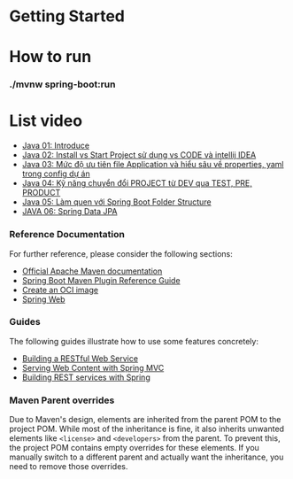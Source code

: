# Getting Started

# How to run 

### ./mvnw spring-boot:run

# List video

* [Java 01: Introduce](https://www.youtube.com/watch?v=pNZyzE_9EPM)
* [Java 02: Install vs Start Project sử dụng vs CODE và intellij IDEA](https://www.youtube.com/watch?v=BpQsIGVrmXs&t=387s)
* [Java 03: Mức độ ưu tiên file Application và hiểu sâu về properties, yaml trong config dự án](https://www.youtube.com/watch?v=PvcIwEkUcEc)
* [Java 04: Kỹ năng chuyển đổi PROJECT từ DEV qua TEST, PRE, PRODUCT](https://www.youtube.com/watch?v=z49Kb4a_cV0)
* [Java 05: Làm quen với Spring Boot Folder Structure](https://www.youtube.com/watch?v=jnURsbcOycM)
* [JAVA 06: Spring Data JPA](https://www.youtube.com/watch?v=EwSrtrk7Kq0&t=17s)

### Reference Documentation
For further reference, please consider the following sections:

* [Official Apache Maven documentation](https://maven.apache.org/guides/index.html)
* [Spring Boot Maven Plugin Reference Guide](https://docs.spring.io/spring-boot/3.4.3/maven-plugin)
* [Create an OCI image](https://docs.spring.io/spring-boot/3.4.3/maven-plugin/build-image.html)
* [Spring Web](https://docs.spring.io/spring-boot/3.4.3/reference/web/servlet.html)

### Guides
The following guides illustrate how to use some features concretely:

* [Building a RESTful Web Service](https://spring.io/guides/gs/rest-service/)
* [Serving Web Content with Spring MVC](https://spring.io/guides/gs/serving-web-content/)
* [Building REST services with Spring](https://spring.io/guides/tutorials/rest/)

### Maven Parent overrides

Due to Maven's design, elements are inherited from the parent POM to the project POM.
While most of the inheritance is fine, it also inherits unwanted elements like `<license>` and `<developers>` from the parent.
To prevent this, the project POM contains empty overrides for these elements.
If you manually switch to a different parent and actually want the inheritance, you need to remove those overrides.



